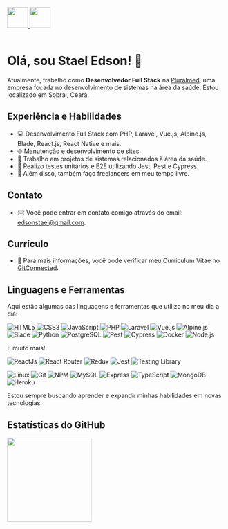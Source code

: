 <a href="https://github.com/staeledson" target="_blank">
  <img src="https://cdn.iconscout.com/icon/free/png-256/github-108-438008.png" width="48px" height="48px">
</a> 
<a href="https://www.linkedin.com/in/staeledson/" target="_blank">
  <img src="https://i.ibb.co/Kx2GSrT/linkedin.png" width="48px" height="48px">
</a>
<br />
<br />

# Olá, sou Stael Edson! 👋

Atualmente, trabalho como **Desenvolvedor Full Stack** na [Pluralmed](https://www.pluralmed.com/), uma empresa focada no desenvolvimento de sistemas na área da saúde. Estou localizado em Sobral, Ceará.

## Experiência e Habilidades

- 💻 Desenvolvimento Full Stack com PHP, Laravel, Vue.js, Alpine.js, Blade, React.js, React Native e mais.
- 🌐 Manutenção e desenvolvimento de sites.
- 🔧 Trabalho em projetos de sistemas relacionados à área da saúde.
- 🧪 Realizo testes unitários e E2E utilizando Jest, Pest e Cypress.
- 💼 Além disso, também faço freelancers em meu tempo livre.

## Contato

- ✉️ Você pode entrar em contato comigo através do email: [edsonstael@gmail.com](mailto:edsonstael@gmail.com).

## Currículo

- 📝 Para mais informações, você pode verificar meu Curriculum Vitae no [GitConnected](https://gitconnected.com/staeledson/resume).

## Linguagens e Ferramentas

Aqui estão algumas das linguagens e ferramentas que utilizo no meu dia a dia: 

  ![HTML5](https://img.shields.io/badge/-HTML5-1C1C1C?style=plastic&logo=html5&logoColor=E34F26)
  ![CSS3](https://img.shields.io/badge/-CSS3-1C1C1C?style=plastic&logo=css3&logoColor=1572B6)
  ![JavaScript](https://img.shields.io/badge/-JavaScript-1C1C1C?style=plastic&logo=javascript&logoColor=eed718)
  ![PHP](https://img.shields.io/badge/-PHP-1C1C1C?style=plastic&logo=php&logoColor=7377AD)
  ![Laravel](https://img.shields.io/badge/-Laravel-1C1C1C?style=plastic&logo=laravel&logoColor=FF2D20)
  ![Vue.js](https://img.shields.io/badge/-Vue.js-1C1C1C?style=plastic&logo=vue.js&logoColor=4FC08D)
  ![Alpine.js](https://img.shields.io/badge/-Alpine.js-1C1C1C?style=plastic&logo=alpine.js&logoColor=8BC0D0)
  ![Blade](https://img.shields.io/badge/-Blade-1C1C1C?style=plastic&logo=laravel&logoColor=FF2D20)
  ![Python](https://img.shields.io/badge/-Python-1C1C1C?style=plastic&logo=python&logoColor=fff)
  ![PostgreSQL](https://img.shields.io/badge/-PostgreSQL-1C1C1C?style=plastic&logo=postgresql&logoColor=336791)
  ![Pest](https://img.shields.io/badge/-Pest-1C1C1C?style=plastic&logo=pestphp&logoColor=8240A7)
  ![Cypress](https://img.shields.io/badge/-Cypress-1C1C1C?style=plastic&logo=cypress&logoColor=17202C)
  ![Docker](https://img.shields.io/badge/-Docker-1C1C1C?style=plastic&logo=docker&logoColor=1572B6)
  ![Node.js](https://img.shields.io/badge/-Node.js-1C1C1C?style=plastic&logo=Node.js&logoColor=3C873A)

  E muito mais!

  ![ReactJs](https://img.shields.io/badge/-ReactJs-1C1C1C?style=plastic&logo=react&logoColor=61DAFB)
  ![React Router](https://img.shields.io/badge/-React%20Router-1C1C1C?style=plastic&logo=react-router&logoColor=CA4245)
  ![Redux](https://img.shields.io/badge/-Redux-1C1C1C?style=plastic&logo=redux&logoColor=764ABC)
  ![Jest](https://img.shields.io/badge/-Jest-1C1C1C?style=plastic&logo=jest&logoColor=C21325)
  ![Testing Library](https://img.shields.io/badge/-Testing%20Library-1C1C1C?style=plastic&logo=testing-library&logoColor=E33332)

  ![Linux](https://img.shields.io/badge/-Linux-1C1C1C?style=plastic&logo=Linux&logoColor=eed718)
  ![Git](https://img.shields.io/badge/-Git-1C1C1C?style=plastic&logo=git&logoColor=F05032)
  ![NPM](https://img.shields.io/badge/-NPM-1C1C1C?style=plastic&logo=npm&logoColor=CB3837)
  ![MySQL](https://img.shields.io/badge/-MySQL-1C1C1C?style=plastic&logo=mysql&logoColor=4479A1)
  ![Express](https://img.shields.io/badge/-Express-1C1C1C?style=plastic&logo=express&logoColor=fff)
  ![TypeScript](https://img.shields.io/badge/-TypeScript-1C1C1C?style=plastic&logo=typescript&logoColor=3178C6)
  ![MongoDB](https://img.shields.io/badge/-MongoDB-1C1C1C?style=plastic&logo=mongodb&logoColor=47A248)
  ![Heroku](https://img.shields.io/badge/-Heroku-1C1C1C?style=plastic&logo=heroku&logoColor=764ABC)

  Estou sempre buscando aprender e expandir minhas habilidades em novas tecnologias.

## Estatísticas do GitHub

<img height="195em" src="https://github-readme-streak-stats.herokuapp.com/?user=staeledson&theme=dark" />




<br />
<br />




